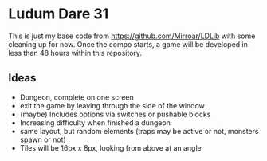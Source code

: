 Ludum Dare 31
=============

This is just my base code from https://github.com/Mirroar/LDLib with some cleaning up for now. Once the compo starts, a game will be developed in less than 48 hours within this repository.

Ideas
-----

- Dungeon, complete on one screen
- exit the game by leaving through the side of the window
- (maybe) Includes options via switches or pushable blocks
- Increasing difficulty when finished a dungeon
- same layout, but random elements (traps may be active or not, monsters spawn or not)
- Tiles will be 16px x 8px, looking from above at an angle